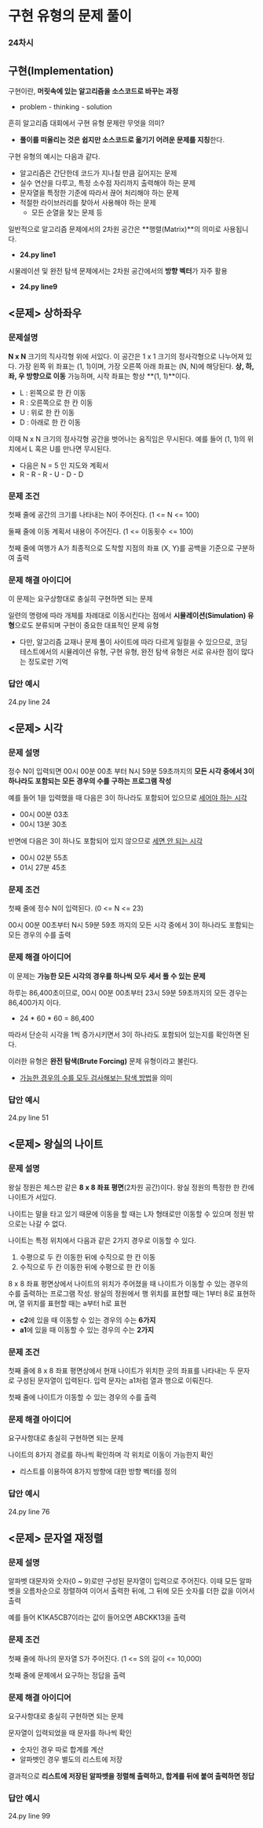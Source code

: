 # 구현 유형의 문제 풀이

### 24차시

## 구현(Implementation)

구현이란, **머릿속에 있는 알고리즘을 소스코드로 바꾸는 과정**

- problem - thinking - solution

흔히 알고리즘 대회에서 구현 유형 문제란 무엇을 의미?

- **풀이를 떠올리는 것은 쉽지만 소스코드로 옮기기 어려운 문제를 지칭**한다.

구현 유형의 예시는 다음과 같다.

- 알고리즘은 간단한데 코드가 지나칠 만큼 길어지는 문제
- 실수 연산을 다루고, 특정 소수점 자리까지 출력해야 하는 문제
- 문자열을 특정한 기준에 따라서 끊어 처리해야 하는 문제
- 적절한 라이브러리를 찾아서 사용해야 하는 문제
  - 모든 순열을 찾는 문제 등

일반적으로 알고리즘 문제에서의 2차원 공간은 **행렬(Matrix)**의 의미로 사용됩니다.

- **24.py line1**

시물레이션 및 완전 탐색 문제에서는 2차원 공간에서의 **방향 벡터**가 자주 활용

- **24.py line9**



## <문제> 상하좌우

### 문제설명

**N x N** 크기의 직사각형 위에 서있다. 이 공간은 1 x 1 크기의 정사각형으로 나누어져 있다. 가장 왼쪽 위 좌표는 (1, 1)이며, 가장 오른쪽 아래 좌표는 (N, N)에 해당된다. **상, 하, 좌, 우 방향으로 이동** 가능하며, 시작 좌표는 항상 **(1, 1)**이다. 

- L : 왼쪽으로 한 칸 이동
- R : 오른쪽으로 한 칸 이동
- U : 위로 한 칸 이동
- D : 아래로 한 칸 이동

이때 N x N 크기의 정사각형 공간을 벗어나는 움직임은 무시된다. 예를 들어 (1, 1)의 위치에서 L 혹은 U를 만나면 무시된다.

- 다음은 N = 5 인 지도와 계획서
- R - R - R - U - D - D



### 문제 조건

첫째 줄에 공간의 크기를 나타내는 N이 주어진다. (1 <= N <= 100)

둘째 줄에 이동 계획서 내용이 주어진다. (1 <= 이동횟수 <= 100)

첫째 줄에 여행가 A가 최종적으로 도착할 지점의 좌표 (X, Y)를 공백을 기준으로 구분하여 출력



### 문제 해결 아이디어

이 문제는 요구상항대로 충실히 구현하면 되는 문제

일련의 명령에 따라 개체를 차례대로 이동시킨다는 점에서 **시뮬레이션(Simulation) 유형**으로도 분류되며 구현이 중요한 대표적인 문제 유형

- 다만, 알고리즘 교재나 문제 풀이 사이트에 따라 다르게 일컬을 수 있으므로, 코딩 테스트에서의 시뮬레이션 유형, 구현 유형, 완전 탐색 유형은 서로 유사한 점이 많다는 정도로만 기억



### 답안 예시

24.py line 24



## <문제> 시각

### 문제 설명

정수 N이 입력되면 00시 00분 00초 부터 N시 59분 59초까지의 **모든 시각 중에서 3이 하나라도 포함되는 모든 경우의 수를 구하는 프로그램 작성**

예를 들어 1을 입력했을 때 다음은 3이 하나라도 포함되어 있으므로 <u>세어야 하는 시각</u>

- 00시 00분 03초
- 00시 13분 30초

반면에 다음은 3이 하나도 포함되어 있지 않으므로 <u>세면 안 되는 시각</u>

- 00시 02분 55초
- 01시 27분 45초



### 문제 조건

첫째 줄에 정수 N이 입력된다. (0 <= N <= 23)

00시 00분 00초부터 N시 59분 59초 까지의 모든 시각 중에서 3이 하나라도 포함되는 모든 경우의 수를 출력



### 문제 해결 아이디어

이 문제는 **가능한 모든 시각의 경우를 하나씩 모두 세서 풀 수 있는 문제**

하루는 86,400초이므로, 00시 00분 00초부터 23시 59분 59초까지의 모든 경우는 86,400가지 이다.

- 24 * 60 * 60 = 86,400

따라서 단순히 시각을 1씩 증가시키면서 3이 하나라도 포함되어 있는지를 확인하면 된다.

이러한 유형은 **완전 탐색(Brute Forcing)** 문제 유형이라고 불린다.

- <u>가능한 경우의 수를 모두 검사해보는 탐색 방법</u>을 의미



### 답안 예시

24.py line 51



## <문제> 왕실의 나이트

### 문제 설명

왕실 정원은 체스판 같은 **8 x 8 좌표 평면**(2차원 공간)이다. 왕실 정원의 특정한 한 칸에 나이트가 서있다.

나이트는 말을 타고 있기 때문에 이동을 할 때는 L자 형태로만 이동할 수 있으며 정원 밖으로는 나갈 수 없다.

나이트는 특정 위치에서 다음과 같은 2가지 경우로 이동할 수 있다.

1. 수평으로 두 칸 이동한 뒤에 수직으로 한 칸 이동
2. 수직으로 두 칸 이동한 뒤에 수평으로 한 칸 이동

8 x 8 좌표 평면상에서 나이트의 위치가 주어졌을 때 나이트가 이동할 수 있는 경우의 수를 출력하는 프로그램 작성. 왕실의 정원에서 행 위치를 표현할 때는 1부터 8로 표현하며, 열 위치를 표현할 때는 a부터 h로 표현

- **c2**에 있을 때 이동할 수 있는 경우의 수는 **6가지**
- **a1**에 있을 때 이동할 수 있는 경우의 수는 **2가지**



### 문제 조건

첫째 줄에 8 x 8 좌표 평면상에서 현재 나이트가 위치한 곳의 좌표를 나타내는 두 문자로 구성된 문자열이 입력된다. 입력 문자는 a1처럼 열과 행으로 이뤄진다.

첫째 줄에 나이트가 이동할 수 있는 경우의 수를 출력



### 문제 해결 아이디어

요구사항대로 충실히 구현하면 되는 문제

나이트의 8가지 경로를 하나씩 확인하며 각 위치로 이동이 가능한지 확인

- 리스트를 이용하여 8가지 방향에 대한 방향 벡터를 정의



### 답안 예시

24.py line 76



## <문제> 문자열 재정렬

### 문제 설명

알파벳 대문자와 숫자(0 ~ 9)로만 구성된 문자열이 입력으로 주어진다. 이때 모든 알파벳을 오름차순으로 정렬하여 이어서 출력한 뒤에, 그 뒤에 모든 숫자를 더한 값을 이어서 출력

예를 들어 K1KA5CB7이라는 값이 들어오면 ABCKK13을 출력



### 문제 조건

첫째 줄에 하나의 문자열 S가 주어진다. (1 <= S의 길이 <= 10,000)

첫째 줄에 문제에서 요구하는 정답을 출력



### 문제 해결 아이디어

요구사항대로 충실히 구현하면 되는 문제

문자열이 입력되었을 때 문자를 하나씩 확인

- 숫자인 경우 따로 합계를 계산
- 알파벳인 경우 별도의 리스트에 저장

결과적으로 **리스트에 저장된 알파벳을 정렬해 출력하고, 합계를 뒤에 붙여 출력하면 정답**



### 답안 예시

24.py line 99